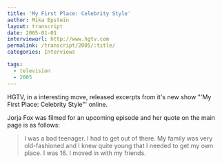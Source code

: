 ```yaml
---
title: 'My First Place: Celebrity Style'
author: Mika Epstein
layout: transcript
date: 2005-01-01
interviewurl: http://www.hgtv.com  
permalink: /transcript/2005/:title/
categories: Interviews

tags:
  - television
  - 2005
---
```


HGTV, in a interesting move, released excerpts from it's new show "'My First Place: Celebrity Style"' online.

Jorja Fox was filmed for an upcoming episode and her quote on the main page is as follows:

> I was a bad teenager. I had to get out of there. My family was very old-fashioned and I knew quite young that I needed to get my own place. I was 16. I moved in with my friends. 